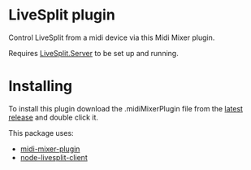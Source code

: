 # LiveSplit plugin

Control LiveSplit from a midi device via this Midi Mixer plugin.

Requires [LiveSplit.Server](https://github.com/LiveSplit/LiveSplit.Server) to be set up and running.

# Installing

To install this plugin download the .midiMixerPlugin file from the [latest release](https://github.com/Jaggernaut555/midi-mixer-livesplit/releases/latest) and double click it.

This package uses:
- [midi-mixer-plugin](https://github.com/midi-mixer/midi-mixer-plugin)
- [node-livesplit-client](https://github.com/satanch/node-livesplit-client)
